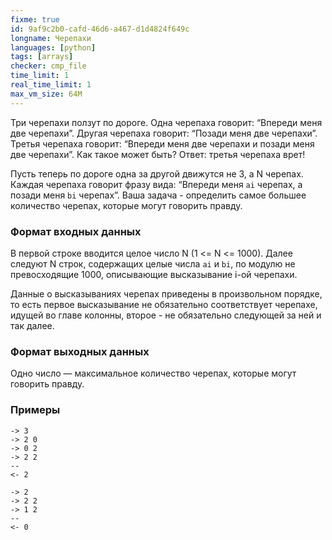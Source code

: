 ```yaml
---
fixme: true
id: 9af9c2b0-cafd-46d6-a467-d1d4824f649c
longname: Черепахи
languages: [python]
tags: [arrays]
checker: cmp_file
time_limit: 1
real_time_limit: 1
max_vm_size: 64M
---
```



Три черепахи ползут по дороге.
Одна черепаха говорит: “Впереди меня две черепахи”. 
Другая черепаха говорит: “Позади меня две черепахи”. 
Третья черепаха говорит: “Впереди меня две черепахи и позади меня две черепахи”. 
Как такое может быть? 
Ответ: третья черепаха врет!

Пусть теперь по дороге одна за другой движутся не 3, а N черепах. 
Каждая черепаха говорит фразу вида: “Впереди меня `ai` черепах, а позади меня `bi` черепах”. 
Ваша задача - определить самое большее количество черепах, которые могут говорить правду.

### Формат входных данных

В первой строке вводится целое число N (1 <= N <= 1000).
Далее следуют N строк, содержащих целые числа `ai` и `bi`, по модулю не превосходящие 1000, 
описывающие высказывание i-ой черепахи.

Данные о высказываниях черепах приведены в произвольном порядке, то есть первое высказывание не обязательно 
соответствует черепахе, идущей во главе колонны, второе - не обязательно следующей за ней и так далее.

### Формат выходных данных

Одно число — максимальное количество черепах, которые могут говорить правду.

### Примеры

```
-> 3
-> 2 0
-> 0 2
-> 2 2
--
<- 2
```

```
-> 2
-> 2 2
-> 1 2
--
<- 0
```
